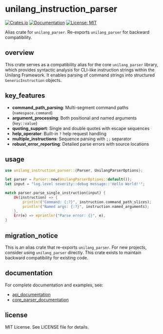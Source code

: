 # unilang_instruction_parser

[![Crates.io](https://img.shields.io/crates/v/unilang_instruction_parser.svg)](https://crates.io/crates/unilang_instruction_parser)
[![Documentation](https://docs.rs/unilang_instruction_parser/badge.svg)](https://docs.rs/unilang_instruction_parser)
[![License: MIT](https://img.shields.io/badge/License-MIT-blue.svg)](https://opensource.org/licenses/MIT)

Alias crate for `unilang_parser`. Re-exports `unilang_parser` for backward compatibility.

## overview

This crate serves as a compatibility alias for the core `unilang_parser` library, which provides syntactic analysis for CLI-like instruction strings within the Unilang Framework. It enables parsing of command strings into structured `GenericInstruction` objects.

## key_features

- **command_path_parsing**: Multi-segment command paths (`namespace.command`)
- **argument_processing**: Both positional and named arguments (`key::value`)
- **quoting_support**: Single and double quotes with escape sequences
- **help_operator**: Built-in `?` help request handling
- **multiple_instructions**: Sequence parsing with `;;` separator
- **robust_error_reporting**: Detailed parse errors with source locations

## usage

```rust
use unilang_instruction_parser::{Parser, UnilangParserOptions};

let parser = Parser::new(UnilangParserOptions::default());
let input = "log.level severity::debug message::'Hello World!'";

match parser.parse_single_instruction(input) {
    Ok(instruction) => {
        println!("Command: {:?}", instruction.command_path_slices);
        println!("Named args: {:?}", instruction.named_arguments);
    },
    Err(e) => eprintln!("Parse error: {}", e),
}
```

## migration_notice

This is an alias crate that re-exports `unilang_parser`. For new projects, consider using `unilang_parser` directly. This crate exists to maintain backward compatibility for existing code.

## documentation

For complete documentation and examples, see:
- [api_documentation](https://docs.rs/unilang_instruction_parser)
- [core_parser_documentation](https://docs.rs/unilang_parser)

## license

MIT License. See LICENSE file for details.